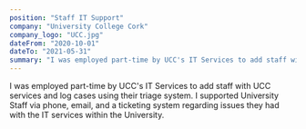 ```yaml
---
position: "Staff IT Support"
company: "University College Cork"
company_logo: "UCC.jpg"
dateFrom: "2020-10-01"
dateTo: "2021-05-31"
summary: "I was employed part-time by UCC's IT Services to add staff with UCC services and log cases using their triage system. I supported University Staff via phone, email, and a ticketing system regarding issues they had with the IT services within the University."
---
```


I was employed part-time by UCC's IT Services to add staff with UCC services and log cases using their triage system. I supported University Staff via phone, email, and a ticketing system regarding issues they had with the IT services within the University.
